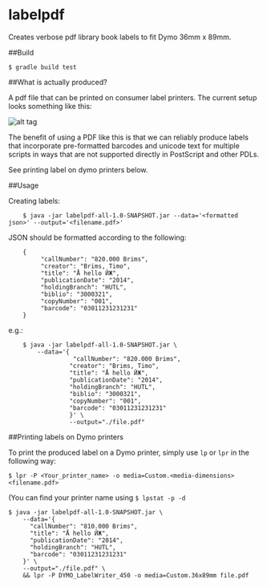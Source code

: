 # labelpdf
Creates verbose pdf library book labels to fit Dymo 36mm x 89mm.

##Build

```$ gradle build test```

##What is actually produced?

A pdf file that can be printed on consumer label printers. The current setup looks something like this:

![alt tag](https://raw.githubusercontent.com/brinxmat/labelpdf/master/labelexample.png)

The benefit of using a PDF like this is that we can reliably produce labels that incorporate pre-formatted barcodes and
unicode text for multiple scripts in ways that are not supported directly in PostScript and other PDLs.

See printing label on dymo printers below.

##Usage

Creating labels:

```
    $ java -jar labelpdf-all-1.0-SNAPSHOT.jar --data='<formatted json>' --output='<filename.pdf>'
```

JSON should be formatted according to the following:

```
    {
         "callNumber": "820.000 Brims", 
         "creator": "Brims, Timo", 
         "title": "Å hello ЙЖ", 
         "publicationDate": "2014", 
         "holdingBranch": "HUTL", 
         "biblio": "3000321", 
         "copyNumber": "001",
         "barcode": "03011231231231"
    }
```

e.g.: 
```
    $ java -jar labelpdf-all-1.0-SNAPSHOT.jar \
        --data='{
                  "callNumber": "820.000 Brims",
                 "creator": "Brims, Timo",
                 "title": "Å hello ЙЖ",
                 "publicationDate": "2014",
                 "holdingBranch": "HUTL",
                 "biblio": "3000321",
                 "copyNumber": "001",
                 "barcode": "03011231231231"
                 }' \
                 --output="./file.pdf"
```

##Printing labels on Dymo printers

To print the produced label on a Dymo printer, simply use ```lp``` or 
```lpr``` in the following way:

```$ lpr -P <Your_printer_name> -o media=Custom.<media-dimensions> <filename.pdf>```

(You can find your printer name using ```$ lpstat -p -d```

    $ java -jar labelpdf-all-1.0-SNAPSHOT.jar \
        --data='{
          "callNumber": "810.000 Brims",
          "title": "Å hello ЙЖ",
          "publicationDate": "2014",
          "holdingBranch": "HUTL",
          "barcode": "03011231231231"
        }' \
        --output="./file.pdf" \
        && lpr -P DYMO_LabelWriter_450 -o media=Custom.36x89mm file.pdf 